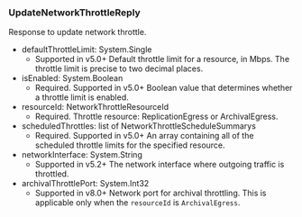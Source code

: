 ### UpdateNetworkThrottleReply
Response to update network throttle.

- defaultThrottleLimit: System.Single
  - Supported in v5.0+
Default throttle limit for a resource, in Mbps. The throttle limit is precise to two decimal places.
- isEnabled: System.Boolean
  - Required. Supported in v5.0+
Boolean value that determines whether a throttle limit is enabled.
- resourceId: NetworkThrottleResourceId
  - Required. Throttle resource: ReplicationEgress or ArchivalEgress.
- scheduledThrottles: list of NetworkThrottleScheduleSummarys
  - Required. Supported in v5.0+
An array containing all of the scheduled throttle limits for the specified resource.
- networkInterface: System.String
  - Supported in v5.2+
The network interface where outgoing traffic is throttled.
- archivalThrottlePort: System.Int32
  - Supported in v8.0+
Network port for archival throttling. This is applicable only when the `resourceId` is `ArchivalEgress`.
